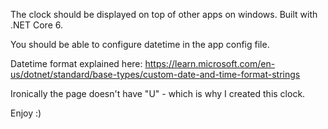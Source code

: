 The clock should be displayed on top of other apps on windows. 
Built with .NET Core 6.

You should be able to configure datetime in the app config file. 

Datetime format explained here:
https://learn.microsoft.com/en-us/dotnet/standard/base-types/custom-date-and-time-format-strings

Ironically the page doesn't have "U" - which is why I created this clock.

Enjoy :)
